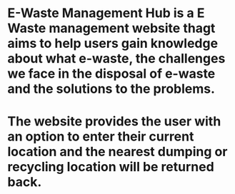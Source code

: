 # E-Waste Management Hub is a E Waste management website thagt aims to help users gain knowledge about what e-waste, the challenges we face in the disposal of e-waste and the solutions to the problems.
# The website provides the user with an option to enter their current location and the nearest dumping or recycling location will be returned back. 